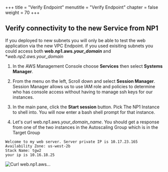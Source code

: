 +++
title = "Verify Endpoint"
menutitle = "Verify Endpoint"
chapter = false
weight = 70
+++

## Verify connectivity to the new Service from NP1
If you deployed to new subnets you will only be able to test the web application via the new VPC Endpoint. if you used exisiting subnets you could access both **web.np1.aws.*your_domain***  and **web.np2.aws.*your_domain**

1. In the AWS Management Console choose **Services** then select **Systems Manager**.

1. From the menu on the left, Scroll down and select **Session Manager**. Session Manager allows us to use IAM role and policies to determine who has console access without having to manage ssh keys for our instances.

1. In the main pane, click the **Start session** button. Pick The NP1 Instance to shell into. You will now enter a bash shell prompt for that instance.

1. Let's curl web.np1.aws._your_domain_name_. You should get a response from one of the two instances in the Autoscaling Group which is in the Target Group

```
Welcome to my web server. Server private IP is 10.17.23.165
Availability Zone: us-west-2b
Stack Name: tgw2
your ip is 10.16.18.25
```

![Curl web.np1.aws...](../images/pl-np1tonp2flow.png)


